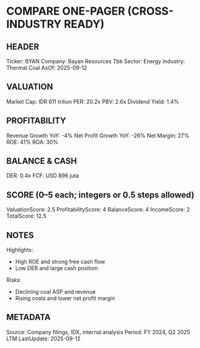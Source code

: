 # COMPARE ONE-PAGER (CROSS-INDUSTRY READY)

## HEADER
Ticker: BYAN
Company: Bayan Resources Tbk
Sector: Energy
Industry: Thermal Coal
AsOf: 2025-09-12

## VALUATION
Market Cap: IDR 611 triliun
PER: 20.2x
PBV: 2.6x
Dividend Yield: 1.4%

## PROFITABILITY
Revenue Growth YoY: -4%
Net Profit Growth YoY: -26%
Net Margin: 27%
ROE: 41%
ROA: 30%

## BALANCE & CASH
DER: 0.4x
FCF: USD 896 juta

## SCORE (0–5 each; integers or 0.5 steps allowed)
ValuationScore: 2.5
ProfitabilityScore: 4
BalanceScore: 4
IncomeScore: 2
TotalScore: 12.5

## NOTES
Highlights:
- High ROE and strong free cash flow
- Low DER and large cash position

Risks:
- Declining coal ASP and revenue
- Rising costs and lower net profit margin

## METADATA
Source: Company filings, IDX, internal analysis
Period: FY 2024, Q2 2025 LTM
LastUpdate: 2025-09-12